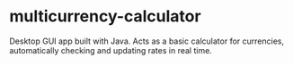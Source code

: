 # multicurrency-calculator
Desktop GUI app built with Java. Acts as a basic calculator for currencies, automatically checking and updating rates in real time.
